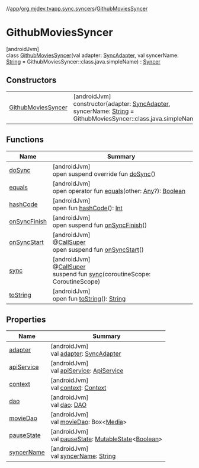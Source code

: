 //[app](../../../index.md)/[org.mjdev.tvapp.sync.syncers](../index.md)/[GithubMoviesSyncer](index.md)

# GithubMoviesSyncer

[androidJvm]\
class [GithubMoviesSyncer](index.md)(val adapter: [SyncAdapter](../../org.mjdev.tvapp.sync/-sync-adapter/index.md), val syncerName: [String](https://kotlinlang.org/api/latest/jvm/stdlib/kotlin/-string/index.html) = GithubMoviesSyncer::class.java.simpleName) : [Syncer](../../org.mjdev.tvapp.sync.base/-syncer/index.md)

## Constructors

| | |
|---|---|
| [GithubMoviesSyncer](-github-movies-syncer.md) | [androidJvm]<br>constructor(adapter: [SyncAdapter](../../org.mjdev.tvapp.sync/-sync-adapter/index.md), syncerName: [String](https://kotlinlang.org/api/latest/jvm/stdlib/kotlin/-string/index.html) = GithubMoviesSyncer::class.java.simpleName) |

## Functions

| Name | Summary |
|---|---|
| [doSync](do-sync.md) | [androidJvm]<br>open suspend override fun [doSync](do-sync.md)() |
| [equals](../../org.mjdev.tvapp.widget/-refresh-action/index.md#585090901%2FFunctions%2F-912451524) | [androidJvm]<br>open operator fun [equals](../../org.mjdev.tvapp.widget/-refresh-action/index.md#585090901%2FFunctions%2F-912451524)(other: [Any](https://kotlinlang.org/api/latest/jvm/stdlib/kotlin/-any/index.html)?): [Boolean](https://kotlinlang.org/api/latest/jvm/stdlib/kotlin/-boolean/index.html) |
| [hashCode](../../org.mjdev.tvapp.widget/-refresh-action/index.md#1794629105%2FFunctions%2F-912451524) | [androidJvm]<br>open fun [hashCode](../../org.mjdev.tvapp.widget/-refresh-action/index.md#1794629105%2FFunctions%2F-912451524)(): [Int](https://kotlinlang.org/api/latest/jvm/stdlib/kotlin/-int/index.html) |
| [onSyncFinish](../../org.mjdev.tvapp.sync.base/-syncer/on-sync-finish.md) | [androidJvm]<br>open suspend fun [onSyncFinish](../../org.mjdev.tvapp.sync.base/-syncer/on-sync-finish.md)() |
| [onSyncStart](../../org.mjdev.tvapp.sync.base/-syncer/on-sync-start.md) | [androidJvm]<br>@[CallSuper](https://developer.android.com/reference/kotlin/androidx/annotation/CallSuper.html)<br>open suspend fun [onSyncStart](../../org.mjdev.tvapp.sync.base/-syncer/on-sync-start.md)() |
| [sync](../../org.mjdev.tvapp.sync.base/-syncer/sync.md) | [androidJvm]<br>@[CallSuper](https://developer.android.com/reference/kotlin/androidx/annotation/CallSuper.html)<br>suspend fun [sync](../../org.mjdev.tvapp.sync.base/-syncer/sync.md)(coroutineScope: CoroutineScope) |
| [toString](../../org.mjdev.tvapp.widget/-refresh-action/index.md#1616463040%2FFunctions%2F-912451524) | [androidJvm]<br>open fun [toString](../../org.mjdev.tvapp.widget/-refresh-action/index.md#1616463040%2FFunctions%2F-912451524)(): [String](https://kotlinlang.org/api/latest/jvm/stdlib/kotlin/-string/index.html) |

## Properties

| Name | Summary |
|---|---|
| [adapter](../../org.mjdev.tvapp.sync.base/-syncer/adapter.md) | [androidJvm]<br>val [adapter](../../org.mjdev.tvapp.sync.base/-syncer/adapter.md): [SyncAdapter](../../org.mjdev.tvapp.sync/-sync-adapter/index.md) |
| [apiService](../../org.mjdev.tvapp.sync.base/-syncer/api-service.md) | [androidJvm]<br>val [apiService](../../org.mjdev.tvapp.sync.base/-syncer/api-service.md): [ApiService](../../org.mjdev.tvapp.repository/-api-service/index.md) |
| [context](../../org.mjdev.tvapp.sync.base/-syncer/context.md) | [androidJvm]<br>val [context](../../org.mjdev.tvapp.sync.base/-syncer/context.md): [Context](https://developer.android.com/reference/kotlin/android/content/Context.html) |
| [dao](../../org.mjdev.tvapp.sync.base/-syncer/dao.md) | [androidJvm]<br>val [dao](../../org.mjdev.tvapp.sync.base/-syncer/dao.md): [DAO](../../org.mjdev.tvapp.database/-d-a-o/index.md) |
| [movieDao](../../org.mjdev.tvapp.sync.base/-syncer/movie-dao.md) | [androidJvm]<br>val [movieDao](../../org.mjdev.tvapp.sync.base/-syncer/movie-dao.md): Box&lt;[Media](../../org.mjdev.tvapp.data.local/-media/index.md)&gt; |
| [pauseState](../../org.mjdev.tvapp.sync.base/-syncer/pause-state.md) | [androidJvm]<br>val [pauseState](../../org.mjdev.tvapp.sync.base/-syncer/pause-state.md): [MutableState](https://developer.android.com/reference/kotlin/androidx/compose/runtime/MutableState.html)&lt;[Boolean](https://kotlinlang.org/api/latest/jvm/stdlib/kotlin/-boolean/index.html)&gt; |
| [syncerName](../../org.mjdev.tvapp.sync.base/-syncer/syncer-name.md) | [androidJvm]<br>val [syncerName](../../org.mjdev.tvapp.sync.base/-syncer/syncer-name.md): [String](https://kotlinlang.org/api/latest/jvm/stdlib/kotlin/-string/index.html) |
